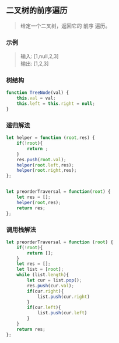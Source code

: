 
## 二叉树的前序遍历
> 给定一个二叉树，返回它的 前序 遍历。



### 示例
> 输入: [1,null,2,3]          
> 输出: [1,2,3]   




### 树结构
```javascript 1.8
function TreeNode(val) {
    this.val = val;
    this.left = this.right = null;
}
```

### 递归解法
```javascript 1.8
let helper = function (root,res) {
    if(!root){
        return ;
    }
    res.push(root.val);
    helper(root.left,res);
    helper(root.right,res);
};


let preorderTraversal = function(root) {
    let res = [];
    helper(root,res);
    return res;
};
```

### 调用栈解法
```javascript 1.8
let preorderTraversal = function (root) {
    if(!root){
        return [];
    }
    let res = [];
    let list = [root];
    while (list.length){
        let cur = list.pop();
        res.push(cur.val);
        if(cur.right){
            list.push(cur.right)
        }
        if(cur.left){
            list.push(cur.left)
        }
    }
    return res;
};
```
 